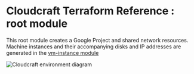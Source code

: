# Cloudcraft Terraform Reference : root module

This root module creates a Google Project and shared network resources. Machine instances and their accompanying disks and IP addresses are generated in the [vm-instance module](./modules/vm-instance/README.md)

![Cloudcraft environment diagram](./doc-assets/cloudcraft-environment-diagram.png)

